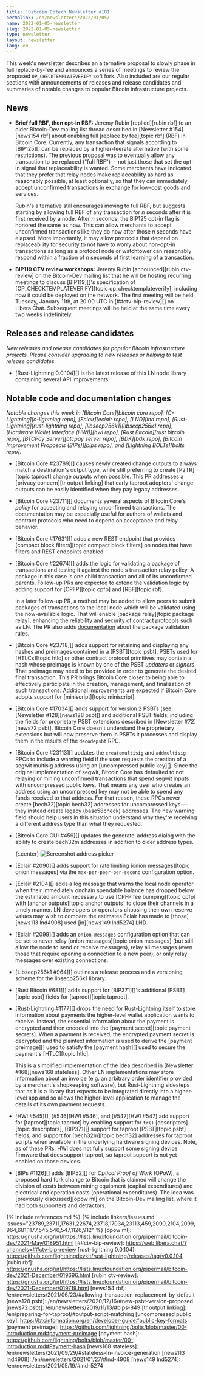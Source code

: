 ```yaml
---
title: 'Bitcoin Optech Newsletter #181'
permalink: /en/newsletters/2022/01/05/
name: 2022-01-05-newsletter
slug: 2022-01-05-newsletter
type: newsletter
layout: newsletter
lang: en
---
```

This week's newsletter describes an alternative proposal to slowly phase
in full replace-by-fee and announces a series of meetings to review the
proposed `OP_CHECKTEMPLATEVERIFY` soft fork.  Also included are our
regular sections with announcements of releases and release candidates
and summaries of notable changes to popular Bitcoin infrastructure
projects.

## News

- **Brief full RBF, then opt-in RBF:** Jeremy Rubin [replied][rubin rbf]
  to an older Bitcoin-Dev mailing list thread described in [Newsletter
  #154][news154 rbf] about enabling full [replace by fee][topic rbf]
  (RBF) in Bitcoin Core.  Currently, any transaction that signals
  according to [BIP125][] can be replaced by a higher-feerate
  alternative (with some restrictions).  The previous proposal was to
  eventually allow any transaction to be replaced ("full RBF")---not just
  those that set the opt-in signal that replaceability is wanted.  Some merchants have
  indicated that they prefer that relay nodes make replaceability as hard
  as reasonably possible, at least optionally, so that they can
  immediately accept unconfirmed transactions in exchange for low-cost
  goods and services.

  Rubin's alternative still encourages moving to full RBF, but
  suggests starting by allowing full RBF of any transaction for *n*
  seconds after it is first received by a node.  After *n* seconds,
  the BIP125 opt-in flag is honored the same as now.  This can allow
  merchants to accept unconfirmed transactions like they do now after
  those *n* seconds have elapsed.  More importantly, it may allow
  protocols that depend on replaceability for security to not have to
  worry about non-opt-in transactions as long as a protocol node or
  watchtower can reasonably respond within a fraction of *n* seconds
  of first learning of a transaction.

- **BIP119 CTV review workshops:** Jeremy Rubin [announced][rubin
  ctv-review] on the Bitcoin-Dev mailing list that he will be hosting
  recurring meetings to discuss [BIP119][]'s specification of
  [OP_CHECKTEMPLATEVERIFY][topic op_checktemplateverify], including how
  it could be deployed on the network.  The first meeting will be held
  Tuesday, January 11th, at 20:00 UTC in [##ctv-bip-review][] on
  Libera.Chat.  Subsequent meetings will be held at the same time every
  two weeks indefinitely.

## Releases and release candidates

*New releases and release candidates for popular Bitcoin infrastructure
projects.  Please consider upgrading to new releases or helping to test
release candidates.*

- [Rust-Lightning 0.0.104][] is the latest release of this LN node
  library containing several API improvements.

## Notable code and documentation changes

*Notable changes this week in [Bitcoin Core][bitcoin core repo],
[C-Lightning][c-lightning repo], [Eclair][eclair repo], [LND][lnd repo],
[Rust-Lightning][rust-lightning repo], [libsecp256k1][libsecp256k1
repo], [Hardware Wallet Interface (HWI)][hwi repo],
[Rust Bitcoin][rust bitcoin repo], [BTCPay Server][btcpay server repo],
[BDK][bdk repo], [Bitcoin Improvement Proposals (BIPs)][bips repo], and
[Lightning BOLTs][bolts repo].*

- [Bitcoin Core #23789][] causes newly created change outputs to always match
  a destination's output type, while still preferring to create [P2TR][topic taproot] change
  outputs when possible. This PR addresses a [privacy concern][tr
  output linking] that early taproot adopters' change outputs can be easily
  identified when they pay legacy addresses.

- [Bitcoin Core #23711][] documents several aspects of Bitcoin Core's
  *policy* for accepting and relaying unconfirmed transactions.  The
  documentation may be especially useful for authors of wallets and
  contract protocols who need to depend on acceptance and relay
  behavior.

- [Bitcoin Core #17631][] adds a new REST endpoint that provides
  [compact block filters][topic compact block filters] on nodes that
  have filters and REST endpoints enabled.

- [Bitcoin Core #22674][] adds the logic for validating a package of
  transactions and testing it against the node's transaction relay
  policy.  A package in this case is one child transaction and all of
  its unconfirmed parents.  Follow-up PRs are expected to extend
  the validation logic by adding support for [CPFP][topic cpfp] and
  [RBF][topic rbf].

  In a later follow-up PR, a method may be added to allow peers to
  submit packages of transactions to the local node which will be
  validated using the now-available logic.  That will enable [package
  relay][topic package relay], enhancing the reliability and
  security of contract protocols such as LN.  The PR also adds
  [documentation][package doc] about the package validation rules.

[package doc]: https://github.com/glozow/bitcoin/blob/046e8ff264be6b888c0f9a9d822e32aa74e19b78/doc/policy/packages.md

- [Bitcoin Core #23718][] adds support for retaining and displaying any
  hashes and preimages contained in a [PSBT][topic psbt].  PSBTs used
  for [HTLCs][topic htlc] or other contract protocol primitives may
  contain a hash whose preimage is known by one of the PSBT *updaters*
  or *signers*.  That preimage may need to be provided in order to
  generate the desired final transaction.  This PR brings Bitcoin Core
  closer to being able to effectively participate in the creation,
  management, and finalization of such transactions.  Additional
  improvements are expected if Bitcoin Core adopts support for
  [miniscript][topic miniscript].

- [Bitcoin Core #17034][] adds support for version 2 PSBTs (see
  [Newsletter #128][news128 psbt]) and additional PSBT fields, including
  the fields for proprietary PSBT extensions described in [Newsletter
  #72][news72 psbt].  Bitcoin Core doesn't understand the proprietary
  extensions but will now preserve them in PSBTs it processes and
  display them in the results of the `decodepsbt` RPC.

- [Bitcoin Core #23113][] updates the `createmultisig` and `addmultisig`
  RPCs to include a warning field if the user requests the creation of a
  segwit multisig address using an [uncompressed public key][].  Since
  the original implementation of segwit, Bitcoin Core has defaulted to
  not relaying or mining unconfirmed transactions that spend segwit
  inputs with uncompressed public keys.  That means any user who creates
  an address using an uncompressed key may not be able to spend any
  funds received to that address.  For that reason, these RPCs never
  create [bech32][topic bech32] addresses for uncompressed keys---they
  instead create legacy (base58check) addresses.  The new warning field
  should help users in this situation understand why they're receiving a
  different address type than what they requested.

- [Bitcoin Core GUI #459][] updates the generate-address dialog with the
  ability to create bech32m addresses in addition to older address
  types.

  {:.center}
  ![Screenshot address picker](/img/posts/2022-01-core-gui-address-picker.png)

- [Eclair #2090][] adds support for rate limiting [onion messages][topic onion messages] via the
  `max-per-peer-per-second` configuration option.

- [Eclair #2104][] adds a log message that warns the local node operator
  when their immediately onchain spendable balance has dropped below the
  estimated amount necessary to use [CPFP fee bumping][topic cpfp] with
  [anchor outputs][topic anchor outputs] to close their channels in a
  timely manner.  LN developers or operators choosing their own
  reserve values may wish to compare the estimates Eclair has made to
  [those][news113 lnd4908] used [in][news149 lnd5274] LND.

- [Eclair #2099][] adds an `onion-messages` configuration option that
  can be set to never relay [onion messages][topic onion messages] (but
  still allow the node to send or receive messages), relay all messages
  (even those that require opening a connection to a new peer), or only
  relay messages over existing connections.

- [Libsecp256k1 #964][] outlines a release process and a versioning scheme for
  the libsecp256k1 library.

- [Rust Bitcoin #681][] adds support for [BIP371][]'s additional
  [PSBT][topic psbt] fields for [taproot][topic taproot].

- [Rust-Lightning #1177][] drops the need for Rust-Lightning itself to
  store information about payments the higher-level wallet application
  wants to receive.  Instead, the essential information about the
  payment is encrypted and then encoded into the [payment secret][topic
  payment secrets].  When a payment is received, the encrypted payment
  secret is decrypted and the plaintext information is used to derive
  the [payment preimage][] used to satisfy the [payment hash][] used to
  secure the payment's [HTLC][topic htlc].

  This is a simplified implementation of the idea described in
  [Newsletter #168][news168 stateless].  Other LN implementations
  may store information about an invoice (e.g. an arbitrary order
  identifier provided by a merchant's shopkeeping software), but
  Rust-Lightning sidesteps that as it is a library that expects to be
  integrated directly into a higher-level app and so allows the
  higher-level application to manage the details of its own payment
  requests.

- [HWI #545][], [#546][HWI #546], and [#547][HWI #547] add support for
  [taproot][topic taproot] by enabling support for `tr()`
  [descriptors][topic descriptors], [BIP371][] support for taproot
  [PSBT][topic psbt] fields, and support for [bech32m][topic bech32]
  addresses for taproot scripts when available in the underlying hardware
  signing devices.  Note, as of these PRs, HWI does not fully support
  some signing device firmware that does support taproot, so taproot
  support is not yet enabled on those devices.

- [BIPs #1126][] adds [BIP52][] for *Optical Proof of Work* (OPoW), a
  proposed hard fork change to Bitcoin that is claimed will change the
  division of costs between mining equipment (capital expenditures) and
  electrical and operation costs (operational expenditures).  The idea
  was [previously discussed][opow ml] on the Bitcoin-Dev mailing list,
  where it had both supporters and detractors.

{% include references.md %}
{% include linkers/issues.md issues="23789,23711,17631,22674,23718,17034,23113,459,2090,2104,2099,964,681,1177,545,546,547,1126,912" %}
[opow ml]: https://gnusha.org/url/https://lists.linuxfoundation.org/pipermail/bitcoin-dev/2021-May/018951.html
[##ctv-bip-review]: https://web.libera.chat/?channels=##ctv-bip-review
[rust-lightning 0.0.104]: https://github.com/lightningdevkit/rust-lightning/releases/tag/v0.0.104
[rubin rbf]: https://gnusha.org/url/https://lists.linuxfoundation.org/pipermail/bitcoin-dev/2021-December/019696.html
[rubin ctv-review]: https://gnusha.org/url/https://lists.linuxfoundation.org/pipermail/bitcoin-dev/2021-December/019719.html
[news154 rbf]: /en/newsletters/2021/06/23/#allowing-transaction-replacement-by-default
[news128 psbt]: /en/newsletters/2020/12/16/#new-psbt-version-proposed
[news72 psbt]: /en/newsletters/2019/11/13/#bips-849
[tr output linking]: /en/preparing-for-taproot/#output-script-matching
[uncompressed public key]: https://btcinformation.org/en/developer-guide#public-key-formats
[payment preimage]: https://github.com/lightning/bolts/blob/master/00-introduction.md#payment-preimage
[payment hash]: https://github.com/lightning/bolts/blob/master/00-introduction.md#Payment-hash
[news168 stateless]: /en/newsletters/2021/09/29/#stateless-ln-invoice-generation
[news113 lnd4908]: /en/newsletters/2021/01/27/#lnd-4908
[news149 lnd5274]: /en/newsletters/2021/05/19/#lnd-5274
